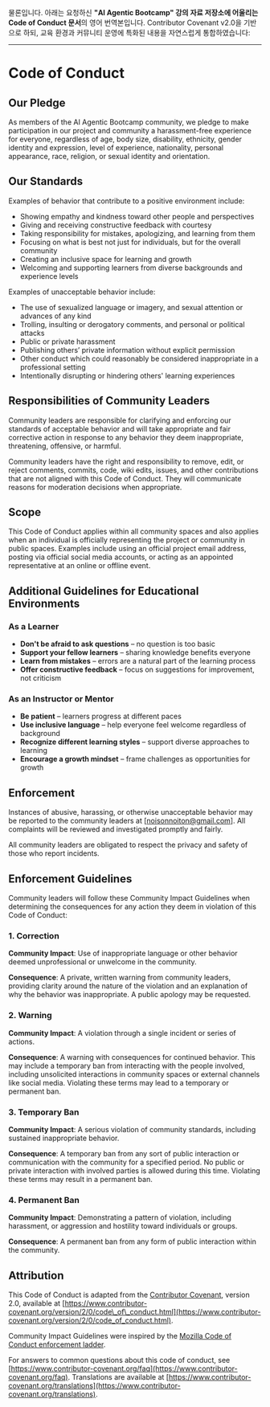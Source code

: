물론입니다. 아래는 요청하신 **"AI Agentic Bootcamp" 강의 자료 저장소에 어울리는 Code of Conduct 문서**의 영어 번역본입니다. Contributor Covenant v2.0을 기반으로 하되, 교육 환경과 커뮤니티 운영에 특화된 내용을 자연스럽게 통합하였습니다:

---

# Code of Conduct

## Our Pledge

As members of the AI Agentic Bootcamp community, we pledge to make participation in our project and community a harassment-free experience for everyone, regardless of age, body size, disability, ethnicity, gender identity and expression, level of experience, nationality, personal appearance, race, religion, or sexual identity and orientation.

## Our Standards

Examples of behavior that contribute to a positive environment include:

* Showing empathy and kindness toward other people and perspectives
* Giving and receiving constructive feedback with courtesy
* Taking responsibility for mistakes, apologizing, and learning from them
* Focusing on what is best not just for individuals, but for the overall community
* Creating an inclusive space for learning and growth
* Welcoming and supporting learners from diverse backgrounds and experience levels

Examples of unacceptable behavior include:

* The use of sexualized language or imagery, and sexual attention or advances of any kind
* Trolling, insulting or derogatory comments, and personal or political attacks
* Public or private harassment
* Publishing others’ private information without explicit permission
* Other conduct which could reasonably be considered inappropriate in a professional setting
* Intentionally disrupting or hindering others' learning experiences

## Responsibilities of Community Leaders

Community leaders are responsible for clarifying and enforcing our standards of acceptable behavior and will take appropriate and fair corrective action in response to any behavior they deem inappropriate, threatening, offensive, or harmful.

Community leaders have the right and responsibility to remove, edit, or reject comments, commits, code, wiki edits, issues, and other contributions that are not aligned with this Code of Conduct. They will communicate reasons for moderation decisions when appropriate.

## Scope

This Code of Conduct applies within all community spaces and also applies when an individual is officially representing the project or community in public spaces. Examples include using an official project email address, posting via official social media accounts, or acting as an appointed representative at an online or offline event.

## Additional Guidelines for Educational Environments

### As a Learner

* **Don't be afraid to ask questions** – no question is too basic
* **Support your fellow learners** – sharing knowledge benefits everyone
* **Learn from mistakes** – errors are a natural part of the learning process
* **Offer constructive feedback** – focus on suggestions for improvement, not criticism

### As an Instructor or Mentor

* **Be patient** – learners progress at different paces
* **Use inclusive language** – help everyone feel welcome regardless of background
* **Recognize different learning styles** – support diverse approaches to learning
* **Encourage a growth mindset** – frame challenges as opportunities for growth

## Enforcement

Instances of abusive, harassing, or otherwise unacceptable behavior may be reported to the community leaders at \[[noisonnoiton@gmail.com](mailto:noisonnoiton@gmail.com)]. All complaints will be reviewed and investigated promptly and fairly.

All community leaders are obligated to respect the privacy and safety of those who report incidents.

## Enforcement Guidelines

Community leaders will follow these Community Impact Guidelines when determining the consequences for any action they deem in violation of this Code of Conduct:

### 1. Correction

**Community Impact**: Use of inappropriate language or other behavior deemed unprofessional or unwelcome in the community.

**Consequence**: A private, written warning from community leaders, providing clarity around the nature of the violation and an explanation of why the behavior was inappropriate. A public apology may be requested.

### 2. Warning

**Community Impact**: A violation through a single incident or series of actions.

**Consequence**: A warning with consequences for continued behavior. This may include a temporary ban from interacting with the people involved, including unsolicited interactions in community spaces or external channels like social media. Violating these terms may lead to a temporary or permanent ban.

### 3. Temporary Ban

**Community Impact**: A serious violation of community standards, including sustained inappropriate behavior.

**Consequence**: A temporary ban from any sort of public interaction or communication with the community for a specified period. No public or private interaction with involved parties is allowed during this time. Violating these terms may result in a permanent ban.

### 4. Permanent Ban

**Community Impact**: Demonstrating a pattern of violation, including harassment, or aggression and hostility toward individuals or groups.

**Consequence**: A permanent ban from any form of public interaction within the community.

## Attribution

This Code of Conduct is adapted from the [Contributor Covenant](https://www.contributor-covenant.org), version 2.0, available at [https://www.contributor-covenant.org/version/2/0/code\_of\_conduct.html](https://www.contributor-covenant.org/version/2/0/code_of_conduct.html).

Community Impact Guidelines were inspired by the [Mozilla Code of Conduct enforcement ladder](https://github.com/mozilla/diversity).

For answers to common questions about this code of conduct, see [https://www.contributor-covenant.org/faq](https://www.contributor-covenant.org/faq). Translations are available at [https://www.contributor-covenant.org/translations](https://www.contributor-covenant.org/translations).
